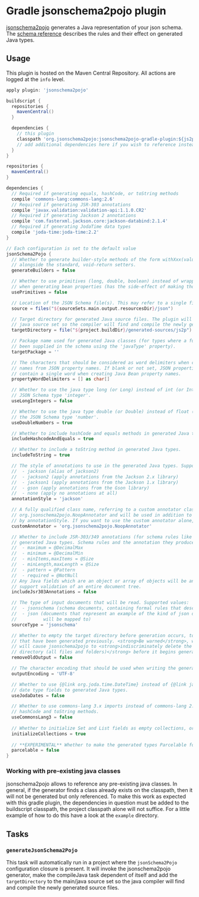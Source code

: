 # Gradle jsonschema2pojo plugin

[jsonschema2pojo](http://www.jsonschema2pojo.org) generates a Java representation of your
json schema. The [schema reference](https://github.com/joelittlejohn/jsonschema2pojo/wiki/Reference)
describes the rules and their effect on generated Java types.

## Usage

This plugin is hosted on the Maven Central Repository. All actions are logged at the `info` level.

```groovy
apply plugin: 'jsonschema2pojo'

buildscript {
  repositories {
    mavenCentral()
  }

  dependencies {
    // this plugin
    classpath 'org.jsonschema2pojo:jsonschema2pojo-gradle-plugin:${js2p.version}'
    // add additional dependencies here if you wish to reference instead of generate them (see example directory)
  }
}

repositories {
  mavenCentral()
}

dependencies {
  // Required if generating equals, hashCode, or toString methods
  compile 'commons-lang:commons-lang:2.6'
  // Required if generating JSR-303 annotations
  compile 'javax.validation:validation-api:1.1.0.CR2'
  // Required if generating Jackson 2 annotations
  compile 'com.fasterxml.jackson.core:jackson-databind:2.1.4'
  // Required if generating JodaTime data types
  compile 'joda-time:joda-time:2.2'
}

// Each configuration is set to the default value
jsonSchema2Pojo {
  // Whether to generate builder-style methods of the form withXxx(value) (that return this),
  // alongside the standard, void-return setters.
  generateBuilders = false

  // Whether to use primitives (long, double, boolean) instead of wrapper types where possible
  // when generating bean properties (has the side-effect of making those properties non-null).
  usePrimitives = false

  // Location of the JSON Schema file(s). This may refer to a single file or a directory of files.
  source = files("${sourceSets.main.output.resourcesDir}/json")

  // Target directory for generated Java source files. The plugin will add this directory to the
  // java source set so the compiler will find and compile the newly generated source files.
  targetDirectory = file("${project.buildDir}/generated-sources/js2p")

  // Package name used for generated Java classes (for types where a fully qualified name has not
  // been supplied in the schema using the 'javaType' property).
  targetPackage = ''

  // The characters that should be considered as word delimiters when creating Java Bean property
  // names from JSON property names. If blank or not set, JSON properties will be considered to
  // contain a single word when creating Java Bean property names.
  propertyWordDelimiters = [] as char[]

  // Whether to use the java type long (or Long) instead of int (or Integer) when representing the
  // JSON Schema type 'integer'.
  useLongIntegers = false

  // Whether to use the java type double (or Double) instead of float (or Float) when representing
  // the JSON Schema type 'number'.
  useDoubleNumbers = true

  // Whether to include hashCode and equals methods in generated Java types.
  includeHashcodeAndEquals = true

  // Whether to include a toString method in generated Java types.
  includeToString = true

  // The style of annotations to use in the generated Java types. Supported values:
  //  - jackson (alias of jackson2)
  //  - jackson2 (apply annotations from the Jackson 2.x library)
  //  - jackson1 (apply annotations from the Jackson 1.x library)
  //  - gson (apply annotations from the Gson library)
  //  - none (apply no annotations at all)
  annotationStyle = 'jackson'

  // A fully qualified class name, referring to a custom annotator class that implements
  // org.jsonschema2pojo.NoopAnnotator and will be used in addition to the one chosen
  // by annotationStyle. If you want to use the custom annotator alone, set annotationStyle to none.
  customAnnotator = 'org.jsonschema2pojo.NoopAnnotator'

  // Whether to include JSR-303/349 annotations (for schema rules like minimum, maximum, etc) in
  // generated Java types. Schema rules and the annotation they produce:
  //  - maximum = @DecimalMax
  //  - minimum = @DecimalMin
  //  - minItems,maxItems = @Size
  //  - minLength,maxLength = @Size
  //  - pattern = @Pattern
  //  - required = @NotNull
  // Any Java fields which are an object or array of objects will be annotated with @Valid to
  // support validation of an entire document tree.
  includeJsr303Annotations = false

  // The type of input documents that will be read. Supported values:
  //  - jsonschema (schema documents, containing formal rules that describe the structure of json data)
  //  - json (documents that represent an example of the kind of json data that the generated Java types
  //          will be mapped to)
  sourceType = 'jsonschema'

  // Whether to empty the target directory before generation occurs, to clear out all source files
  // that have been generated previously. <strong>Be warned</strong>, when activated this option
  // will cause jsonschema2pojo to <strong>indiscriminately delete the entire contents of the target
  // directory (all files and folders)</strong> before it begins generating sources.
  removeOldOutput = false

  // The character encoding that should be used when writing the generated Java source files
  outputEncoding = 'UTF-8'

  // Whether to use {@link org.joda.time.DateTime} instead of {@link java.util.Date} when adding
  // date type fields to generated Java types.
  useJodaDates = false

  // Whether to use commons-lang 3.x imports instead of commons-lang 2.x imports when adding equals, 
  // hashCode and toString methods.
  useCommonsLang3 = false
  
  // Whether to initialize Set and List fields as empty collections, or leave them as null.
  initializeCollections = true
  
  // **EXPERIMENTAL** Whether to make the generated types Parcelable for Android
  parcelable = false
}
```

### Working with pre-existing java classes

jsonschema2pojo allows to reference any pre-existing java classes. In general, if the generator finds a
class already exists on the classpath, then it will not be generated but only referenced. To make this
work as expected with this gradle plugin, the dependencies in question must be added to the buildscript
classpath, the project classpath alone will not suffice. For a little example of how to do this have
a look at the `example` directory.

## Tasks

### `generateJsonSchema2Pojo`

This task will automatically run in a project where the `jsonSchema2Pojo` configuration closure is present.
It will invoke the jsonschema2pojo generator, make the compileJava task dependent of itself and add
the `targetDirectory` to the main/java source set so the java compiler will find and compile the newly
generated source files.
